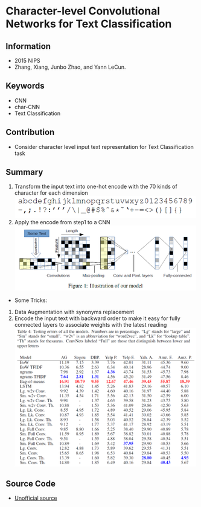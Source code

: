 # Character-level Convolutional Networks for Text Classification
## Information
- 2015 NIPS
- Zhang, Xiang, Junbo Zhao, and Yann LeCun.

## Keywords
- CNN
- char-CNN
- Text Classification

## Contribution
- Consider character level input text representation for Text Classification task

## Summary
1. Transform the input text into one-hot encode with the 70 kinds of character for each dimension
![character dictionary](pic/Character-level_Convolutional_Networks_for_Text_Classification_fig1.PNG)
2. Apply the encode from step1 to a CNN
![Model Structure](pic/Character-level_Convolutional_Networks_for_Text_Classification_fig2.PNG)
- Some Tricks:
1. Data Augmentation with synonyms replacement
2. Encode the input text with backward order to make it easy for fully connected layers to associate weights with the latest reading
![Results](pic/Character-level_Convolutional_Networks_for_Text_Classification_fig3.PNG)

## Source Code
- [Unofficial source](https://github.com/mhjabreel/CharCNN)